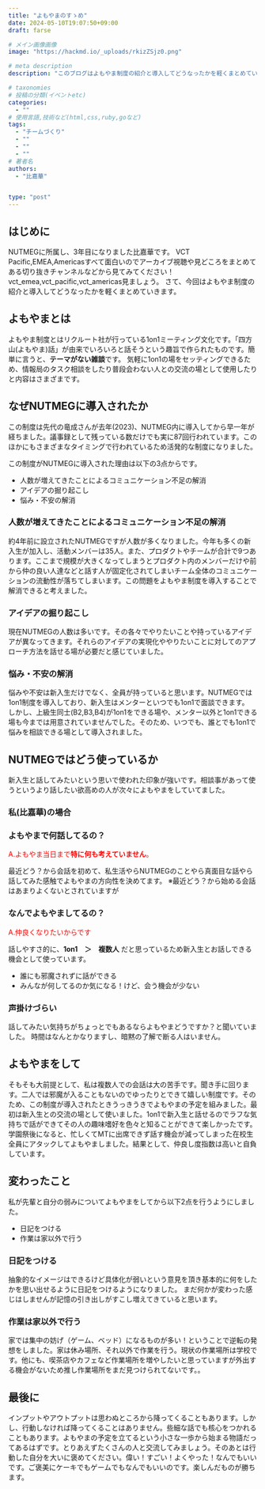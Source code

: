 ```yaml
---
title: "よもやまのすゝめ"
date: 2024-05-10T19:07:50+09:00
draft: farse

# メイン画像画像
image: "https://hackmd.io/_uploads/rkizZSjz0.png"

# meta description
description: "このブログはよもやま制度の紹介と導入してどうなったかを軽くまとめていきます。"

# taxonomies
# 投稿の分類(イベントetc)
categories:
  - ""
# 使用言語,技術など(html,css,ruby,goなど)
tags:
  - "チームづくり"
  - ""
  - ""
  - ""
# 著者名
authors:
  - "比嘉華"


type: "post"
---
```


## はじめに

NUTMEGに所属し、3年目になりました比嘉華です。
VCT Pacific,EMEA,Americasすべて面白いのでアーカイブ視聴や見どころをまとめてある切り抜きチャンネルなどから見てみてください！
vct_emea,vct_pacific,vct_americas見ましょう。
さて、今回はよもやま制度の紹介と導入してどうなったかを軽くまとめていきます。

## よもやまとは

よもやま制度とはリクルート社が行っている1on1ミーティング文化です。「四方山(よもやま)話」が由来でいろいろと話そうという趣旨で作られたものです。簡単に言うと、**テーマがない雑談**です。 気軽に1on1の場をセッティングできるため、情報局のタスク相談をしたり普段会わない人との交流の場として使用したりと内容はさまざまです。

## なぜNUTMEGに導入されたか

この制度は先代の竜成さんが去年(2023)、NUTMEG内に導入してから早一年が経ちました。議事録として残っている数だけでも実に87回行われています。このほかにもさまざまなタイミングで行われているため活発的な制度になりました。

この制度がNUTMEGに導入された理由は以下の3点からです。

- 人数が増えてきたことによるコミュニケーション不足の解消
- アイデアの掘り起こし
- 悩み・不安の解消

### 人数が増えてきたことによるコミュニケーション不足の解消

約4年前に設立されたNUTMEGですが人数が多くなりました。今年も多くの新入生が加入し、活動メンバーは35人。また、プロダクトやチームが合計で9つあります。ここまで規模が大きくなってしまうとプロダクト内のメンバーだけや前から仲の良い人達などと話す人が固定化されてしまいチーム全体のコミュニケーションの流動性が落ちてしまいます。この問題をよもやま制度を導入することで解消できると考えました。

### アイデアの掘り起こし

現在NUTMEGの人数は多いです。その各々でやりたいことや持っているアイデアが異なってきます。それらのアイデアの実現化ややりたいことに対してのアプローチ方法を話せる場が必要だと感じていました。

### 悩み・不安の解消

悩みや不安は新入生だけでなく、全員が持っていると思います。NUTMEGでは1on1制度を導入しており、新入生はメンターといつでも1on1で面談できます。 しかし、上級生同士(B2,B3,B4)が1on1をできる場や、メンター以外と1on1できる場も今までは用意されていませんでした。そのため、いつでも、誰とでも1on1で悩みを相談できる場として導入されました。

## NUTMEGではどう使っているか

新入生と話してみたいという思いで使われた印象が強いです。相談事があって使うというより話したい欲高めの人が次々によもやまをしていてました。

### 私(比嘉華)の場合

### よもやまで何話してるの？

<font color="red">A.よもやま当日まで**特に何も考えていません**。</font>

最近どう？から会話を初めて、私生活やらNUTMEGのことやら真面目な話やら話してみた感触でよもやまの方向性を決めてます。
※最近どう？から始める会話はあまりよくないとされていますが

### なんでよもやましてるの？

<font color="red">A.仲良くなりたいからです</font>

話しやすさ的に、**1on1　＞　複数人**
だと思っているため新入生とお話しできる機会として使っています。

- 誰にも邪魔されずに話ができる
- みんなが何してるのか気になる！けど、会う機会が少ない

### 声掛けづらい

話してみたい気持ちがちょっとでもあるならよもやまどうですか？と聞いていました。
時間はなんとかなりますし、暗黙の了解で断る人はいません。

## よもやまをして

そもそも大前提として、私は複数人での会話は大の苦手です。聞き手に回ります。二人では邪魔が入ることもないのでゆったりとできて嬉しい制度です。そのため、この制度が導入されたときうっきうきでよもやまの予定を組みました。最初は新入生との交流の場として使いました。1on1で新入生と話せるのでラフな気持ちで話ができてその人の趣味嗜好を色々と知ることができて楽しかったです。学園祭後になると、忙しくてMTに出席できず話す機会が減ってしまった在校生全員にアタックしてよもやましました。結果として、仲良し度指数は高いと自負しています。

## 変わったこと

私が先輩と自分の弱みについてよもやまをしてから以下2点を行うようにしました。

- 日記をつける
- 作業は家以外で行う

### 日記をつける

抽象的なイメージはできるけど具体化が弱いという意見を頂き基本的に何をしたかを思い出せるように日記をつけるようになりました。
まだ何かが変わった感じはしませんが記憶の引き出しがすこし増えてきていると思います。

### 作業は家以外で行う

家では集中の妨げ（ゲーム、ベッド）になるものが多い！ということで逆転の発想をしました。家は休み場所、それ以外で作業を行う。現状の作業場所は学校です。他にも、喫茶店やカフェなど作業場所を増やしたいと思っていますが外出する機会がないため推し作業場所をまだ見つけられてないです。。

## 最後に

インプットやアウトプットは思わぬところから降ってくることもあります。しかし、行動しなければ降ってくることはありません。些細な話でも核心をつかれることもあります。よもやまの予定を立てるという小さな一歩から始まる物語だってあるはずです。とりあえずたくさんの人と交流してみましょう。そのあとは行動した自分を大いに褒めてください。偉い！すごい！よくやった！なんでもいいです。ご褒美にケーキでもゲームでもなんでもいいのです。楽しんだものが勝ちます。
